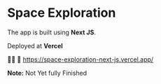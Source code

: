 # Space Exploration


The app is built using **Next JS**.


Deployed at **Vercel**


🔗🔗 🔴 https://space-exploration-next-js.vercel.app/


**Note:** Not Yet fully Finished
